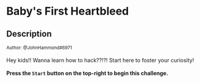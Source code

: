 # Baby's First Heartbleed

## Description

<small>Author: @JohnHammond#6971</small><br><br>Hey kids!! Wanna learn how to hack??!?! Start here to foster your curiosity! <br><br> <b>Press the <code>Start</code> button on the top-right to begin this challenge.</b>


